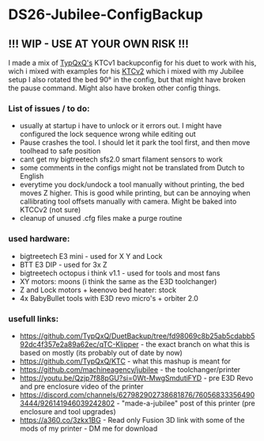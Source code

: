 # DS26-Jubilee-ConfigBackup
## !!! WIP - USE AT YOUR OWN RISK !!!

I made a mix of [TypQxQ's](https://github.com/TypQxQ/KTC) KTCv1 backupconfig for his duet to work with his, wich i mixed with examples for his [KTCv2](https://github.com/TypQxQ/KTC) which i mixed with my Jubilee setup
I also rotated the bed 90° in the config, but that might have broken the pause command. Might also have broken other config things.


### List of issues / to do:
- usually at startup i have to unlock or it errors out. I might have configured the lock sequence wrong while editing out 
- Pause crashes the tool. I should let it park the tool first, and then move toolhead to safe position
- cant get my bigtreetech sfs2.0 smart filament sensors to work
- some comments in the configs might not be translated from Dutch to English
- everytime you dock/undock a tool manually without printing, the bed moves Z higher. This is good while printing, but can be annoying when callibrating tool offsets manually with camera. Might be baked into KTCCv2 (not sure)
- cleanup of unused .cfg files
   make a purge routine

### used hardware:
- bigtreetech E3 mini - used for X Y and Lock
- BTT E3 DIP - used for 3x Z
- bigtreetech octopus i think v1.1 - used for tools and most fans
- XY motors: moons (i think the same as the E3D toolchanger)
- Z and Lock motors + keenovo bed heater: stock
- 4x BabyBullet tools with E3D revo micro's + orbiter 2.0


### usefull links:
- https://github.com/TypQxQ/DuetBackup/tree/fd98069c8b25ab5cdabb592dc4f357e2a89a62ec/qTC-Klipper - the exact branch on what this is based on mostly (its probably out of date by now)
- https://github.com/TypQxQ/KTC - what this mashup is meant for
- https://github.com/machineagency/jubilee - the toolchanger/printer
- https://youtu.be/Qzjp7f88pGU?si=0Wt-MwgSmdutiFYD - pre E3D Revo and pre enclosure video of the printer
- https://discord.com/channels/627982902738681876/760568333564903444/926141946039242802 - "made-a-jubilee" post of this printer (pre enclosure and tool upgrades)
- https://a360.co/3zkx1BG - Read only Fusion 3D link with some of the mods of my printer - DM me for download

